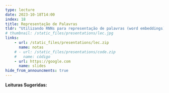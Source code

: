 ```yaml
---
type: lecture
date: 2023-10-18T14:00
index: 18
title: Representação de Palavras 
tldr: "Utilizando RNNs para representação de palavras (word embeddings) e processamento de textos."
# thumbnail: /static_files/presentations/lec.jpg
links: 
    - url: /static_files/presentations/lec.zip
      name: notas
    # - url: /static_files/presentations/code.zip
    #   name: código
    - url: https://google.com
      name: slides
hide_from_announcments: true
---
```

**Leituras Sugeridas:**
